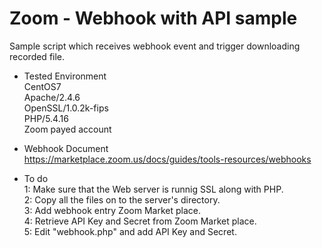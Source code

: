 # Zoom - Webhook with API sample

Sample script which receives webhook event and trigger downloading recorded file.

- Tested Environment<br>
CentOS7<br>
Apache/2.4.6<br>
OpenSSL/1.0.2k-fips<br>
PHP/5.4.16<br>
Zoom payed account<br>

- Webhook Document<br>
https://marketplace.zoom.us/docs/guides/tools-resources/webhooks

- To do<br>
1: Make sure that the Web server is runnig SSL along with PHP.<br>
2: Copy all the files on to the server's directory.<br>
3: Add webhook entry Zoom Market place.<br>
4: Retrieve API Key and Secret from Zoom Market place.<br>
5: Edit "webhook.php" and add API Key and Secret.<br>
